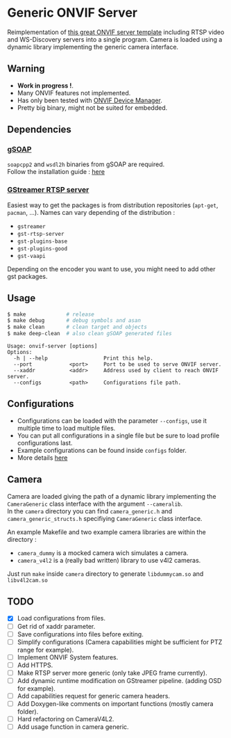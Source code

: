 # Generic ONVIF Server

Reimplementation of [this great ONVIF server template](https://github.com/KoynovStas/onvif_srvd) including RTSP video and WS-Discovery servers into a single program. Camera is loaded using a dynamic library implementing the generic camera interface.

## Warning

* **Work in progress !**.
* Many ONVIF features not implemented.
* Has only been tested with [ONVIF Device Manager](https://sourceforge.net/projects/onvifdm/).
* Pretty big binary, might not be suited for embedded.

## Dependencies

### [gSOAP](https://github.com/stoneyrh/gSOAP)
`soapcpp2` and `wsdl2h` binaries from gSOAP are required.  
Follow the installation guide : [here](https://www.genivia.com/downloads.html)

### [GStreamer RTSP server](https://github.com/GStreamer/gst-rtsp-server)

Easiest way to get the packages is from distribution repositories (`apt-get`, `pacman`, ...).
Names can vary depending of the distribution :  

* `gstreamer`
* `gst-rtsp-server`
* `gst-plugins-base`
* `gst-plugins-good`
* `gst-vaapi`

Depending on the encoder you want to use, you might need to add other gst packages.

## Usage

```sh
$ make             # release
$ make debug       # debug symbols and asan
$ make clean       # clean target and objects
$ make deep-clean  # also clean gSOAP generated files
```

```
Usage: onvif-server [options]
Options:
  -h | --help                  Print this help.
  --port            <port>     Port to be used to serve ONVIF server.
  --xaddr           <addr>     Address used by client to reach ONVIF server.
  --configs         <path>     Configurations file path.
```

## Configurations

* Configurations can be loaded with the parameter `--configs`, use it multiple time to load multiple files.
* You can put all configurations in a single file but be sure to load profile configurations last. 
* Example configurations can be found inside `configs` folder.
* More details [here](configs/README.md)


## Camera

Camera are loaded giving the path of a dynamic library implementing the `CameraGeneric` class interface with the argument `--cameralib`.  
In the `camera` directory you can find `camera_generic.h` and `camera_generic_structs.h` specifiying `CameraGeneric` class interface.  

An example Makefile and two example camera libraries are within the directory :

* `camera_dummy` is a mocked camera wich simulates a camera.
* `camera_v4l2` is a (really bad written) library to use v4l2 cameras.

Just run `make` inside `camera` directory to generate `libdummycam.so` and `libv4l2cam.so`

## TODO

- [x] Load configurations from files.
- [ ] Get rid of xaddr parameter.
- [ ] Save configurations into files before exiting.
- [ ] Simplify configurations (Camera capabilities might be sufficient for PTZ range for example).
- [ ] Implement ONVIF System features.
- [ ] Add HTTPS.
- [ ] Make RTSP server more generic (only take JPEG frame currently).
- [ ] Add dynamic runtime modification on GStreamer pipeline. (adding OSD for example).
- [ ] Add capabilities request for generic camera headers.
- [ ] Add Doxygen-like comments on important functions (mostly camera folder).
- [ ] Hard refactoring on CameraV4L2.
- [ ] Add usage function in camera generic.
